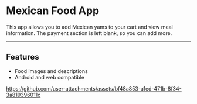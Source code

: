 #  Mexican Food App

This app allows you to add Mexican yams to your cart and view meal information. The payment section is left blank, so you can add more.

---

##  Features
-  Food images and descriptions
-  Android and web compatible


https://github.com/user-attachments/assets/bf48a853-a1ed-471b-8f34-3a819396011c
